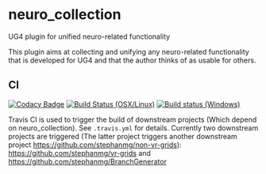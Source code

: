 # neuro_collection
UG4 plugin for unified neuro-related functionality

This plugin aims at collecting and unifying any neuro-related functionality that is developed for UG4 and that the author thinks of as usable for others.

## CI

[![Codacy Badge](https://api.codacy.com/project/badge/Grade/f95c268e7cf74532808d608f32137f0d)](https://app.codacy.com/gh/NeuroBox3D/neuro_collection?utm_source=github.com&utm_medium=referral&utm_content=NeuroBox3D/neuro_collection&utm_campaign=Badge_Grade_Dashboard)
[![Build Status (OSX/Linux)](https://travis-ci.org/NeuroBox3D/neuro_collection.svg?branch=master)](https://travis-ci.org/NeuroBox3D/neuro_collection)
[![Build status (Windows)](https://ci.appveyor.com/api/projects/status/di4nw042lggbyah8?svg=true)](https://ci.appveyor.com/project/stephanmg/neuro-collection)

Travis CI is used to trigger the build of downstream projects (Which depend on neuro_collection). See `.travis.yml` for details.
Currently two downstream projects are triggered (The latter project triggers another downstream project https://github.com/stephanmg/non-vr-grids): https://github.com/stephanmg/vr-grids and https://github.com/stephanmg/BranchGenerator
